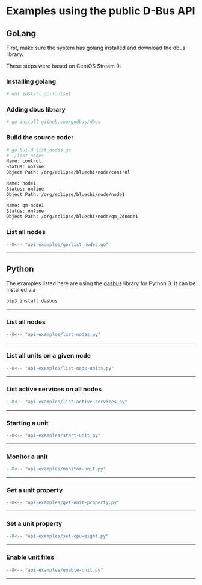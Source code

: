 <!-- markdownlint-disable-file MD013 -->
# Examples using the public D-Bus API

## GoLang
First, make sure the system has golang installed and download the dbus library.

These steps were based on CentOS Stream 9:

### Installing golang

``` bash
# dnf install go-toolset
```

### Adding dbus library

``` bash
# go install github.com/godbus/dbus
```

### Build the source code:

``` bash
# go build list_nodes.go
# ./list_nodes
Name: control
Status: online
Object Path: /org/eclipse/bluechi/node/control

Name: node1
Status: online
Object Path: /org/eclipse/bluechi/node/node1

Name: qm-node1
Status: online
Object Path: /org/eclipse/bluechi/node/qm_2dnode1
```

### List all nodes

``` go
--8<-- "api-examples/go/list_nodes.go"
```

---

## Python

The examples listed here are using the [dasbus](https://dasbus.readthedocs.io/en/latest/) library for Python 3. It can be installed via

```bash
pip3 install dasbus
```

---

### List all nodes

```python
--8<-- "api-examples/list-nodes.py"
```

---

### List all units on a given node

```python
--8<-- "api-examples/list-node-units.py"
```

---

### List active services on all nodes

```python
--8<-- "api-examples/list-active-services.py"
```

---

### Starting a unit

```python
--8<-- "api-examples/start-unit.py"
```

---

### Monitor a unit

```python
--8<-- "api-examples/monitor-unit.py"
```

---

### Get a unit property

```python
--8<-- "api-examples/get-unit-property.py"
```

---

### Set a unit property

```python
--8<-- "api-examples/set-cpuweight.py"
```

---

### Enable unit files

```python
--8<-- "api-examples/enable-unit.py"
```

---
